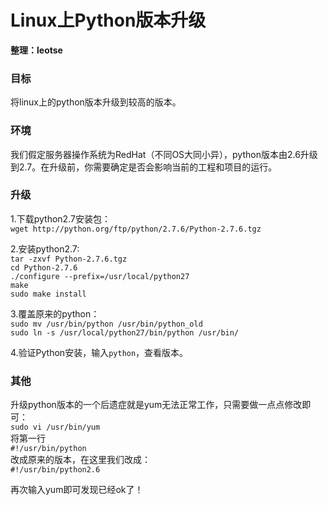 # Linux上Python版本升级
__整理：leotse__

### 目标  
将linux上的python版本升级到较高的版本。

### 环境
我们假定服务器操作系统为RedHat（不同OS大同小异），python版本由2.6升级到2.7。在升级前，你需要确定是否会影响当前的工程和项目的运行。

### 升级
1.下载python2.7安装包：  
`wget http://python.org/ftp/python/2.7.6/Python-2.7.6.tgz`

2.安装python2.7:  
`tar -zxvf Python-2.7.6.tgz`  
`cd Python-2.7.6`  
`./configure --prefix=/usr/local/python27`  
`make`  
`sudo make install`  

3.覆盖原来的python：  
`sudo mv /usr/bin/python /usr/bin/python_old`  
`sudo ln -s /usr/local/python27/bin/python /usr/bin/`

4.验证Python安装，输入`python`，查看版本。

### 其他
升级python版本的一个后遗症就是yum无法正常工作，只需要做一点点修改即可：  
`sudo vi /usr/bin/yum`  
将第一行  
`#!/usr/bin/python`  
改成原来的版本，在这里我们改成：  
`#!/usr/bin/python2.6`  

再次输入yum即可发现已经ok了！